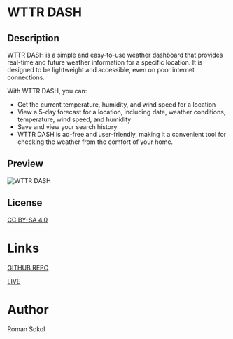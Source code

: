 
# WTTR DASH

## Description

WTTR DASH is a simple and easy-to-use weather dashboard that provides real-time and future weather information for a specific location. It is designed to be lightweight and accessible, even on poor internet connections.

With WTTR DASH, you can:

- Get the current temperature, humidity, and wind speed for a location
- View a 5-day forecast for a location, including date, weather conditions, temperature, wind speed, and humidity
- Save and view your search history
- WTTR DASH is ad-free and user-friendly, making it a convenient tool for checking the weather from the comfort of your home.

## Preview
![WTTR DASH](https://user-images.githubusercontent.com/72160963/208315334-285354a6-e711-478b-9155-3f07909c60fb.jpg)
  
## License

[CC BY-SA 4.0](https://creativecommons.org/licenses/by-sa/4.0/deed.en)

# Links

[GITHUB REPO](https://github.com/sokolroman/WTTR-DASH)
  
[LIVE](https://sokolroman.github.io/WTTR-DASH/index.html)

# Author
Roman Sokol
